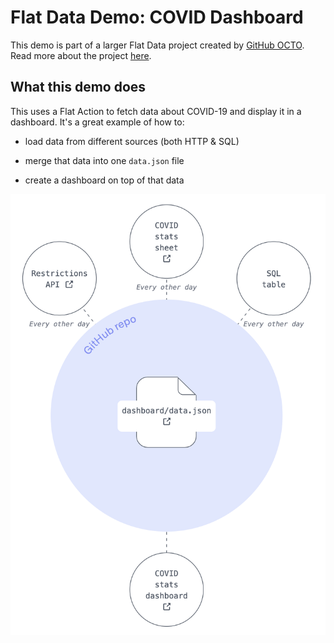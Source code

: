 # Flat Data Demo: COVID Dashboard

This demo is part of a larger Flat Data project created by [GitHub OCTO](https://octo.github.com/). Read more about the project [here](https://octo.github.com/projects/flat-data).

## What this demo does

This uses a Flat Action to fetch data about COVID-19 and display it in a dashboard. It's a great example of how to:

- load data from different sources (both HTTP & SQL)

- merge that data into one `data.json` file

- create a dashboard on top of that data

![Data flow diagram](./readme-images/diagram.png)
